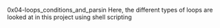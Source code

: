 0x04-loops_conditions_and_parsin
Here, the different types of loops are looked at in this project using shell scripting
